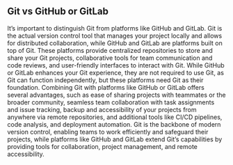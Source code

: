 
## Git vs GitHub or GitLab

It’s important to distinguish Git from platforms like GitHub and GitLab. Git is the actual version control tool that manages your project locally and allows for distributed collaboration, while GitHub and GitLab are platforms built on top of Git. 
These platforms provide centralized repositories to store and share your Git projects, collaborative tools for team communication and code reviews, and user-friendly interfaces to interact with Git. While GitHub or GitLab enhances your Git experience, they are not required to use Git, as Git can function independently, but these platforms need Git as their foundation. Combining Git with platforms like GitHub or GitLab offers several advantages, such as ease of sharing projects with teammates or the broader community, seamless team collaboration with task assignments and issue tracking, backup and accessibility of your projects from anywhere via remote repositories, and additional tools like CI/CD pipelines, code analysis, and deployment automation. Git is the backbone of modern version control, enabling teams to work efficiently and safeguard their projects, while platforms like GitHub and GitLab extend Git’s capabilities by providing tools for collaboration, project management, and remote accessibility.
